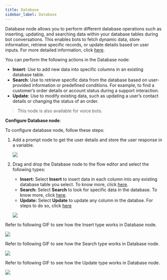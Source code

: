 ```yaml
---
title: Database
sidebar_label: Database
---
```


Database node allows you to perform different database operations such as inserting, updating, and searching data within your database tables during bot conversations. This enables bots to fetch dynamic data, store information, retrieve specific records, or update details based on user inputs. For more detailed information, click [here](https://docs.yellow.ai/docs/platform_concepts/studio/database).

You can perform the following actions in the Database node:
* **Insert**: Use to add new data into specific columns in an existing database table.
* **Search**: Use to retrieve specific data from the database based on user-provided information or predefined conditions. For example, to find a customer’s order details or account status during a support interaction.
* **Update**: Use to modify existing data, such as updating a user’s contact details or changing the status of an order.

> This node is also available for voice bots. 

**Configure Database node**:

To configure database node, follow these steps:

1. Add a prompt node to get the user details and store the user response in a variable.

    ![](https://imgur.com/pDt6GEx.png)

2. Drag and drop the Database node to the flow editor and select the following types:
   * **Insert:** Select **Insert** to insert data in each column into any existing database table you select. To know more, click [here](https://docs.yellow.ai/docs/platform_concepts/studio/database#insert-new-records-or-values-to-a-database-table). 
   * **Search:** Select **Search** to look for specific data in the database. To know more, click [here](https://docs.yellow.ai/docs/platform_concepts/studio/database#fetch-database-records-using-the-database-node).
   * **Update:** Select **Update** to update any column in the databse. For steps to do so, click [here](https://docs.yellow.ai/docs/platform_concepts/studio/database#update-database-table-records-using-the-database-node)

    ![](https://imgur.com/k5H3ugw.png)
    
Refer to following GIF to see how the Insert type works in Database node.

   ![](https://imgur.com/TDQZGxP.gif)

Refer to following GIF to see how the Search type works in Database node.

  ![](https://imgur.com/PCs1gv1.gif)

Refer to following GIF to see how the Update type works in Database node.

   ![](https://imgur.com/X7VxhT0.gif)